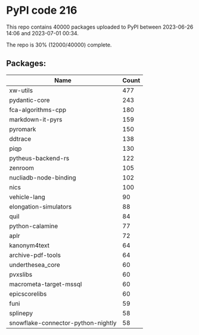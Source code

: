 # PyPI code 216

This repo contains 40000 packages uploaded to PyPI between 
2023-06-26 14:06 and 2023-07-01 00:34.

The repo is 30% (12000/40000) complete.

## Packages:

| Name  | Count |
| ----- | ----- |
| xw-utils | 477 |
| pydantic-core | 243 |
| fca-algorithms-cpp | 180 |
| markdown-it-pyrs | 159 |
| pyromark | 150 |
| ddtrace | 138 |
| piqp | 130 |
| pytheus-backend-rs | 122 |
| zenroom | 105 |
| nucliadb-node-binding | 102 |
| nics | 100 |
| vehicle-lang | 90 |
| elongation-simulators | 88 |
| quil | 84 |
| python-calamine | 77 |
| aplr | 72 |
| kanonym4text | 64 |
| archive-pdf-tools | 64 |
| underthesea_core | 60 |
| pvxslibs | 60 |
| macrometa-target-mssql | 60 |
| epicscorelibs | 60 |
| funi | 59 |
| splinepy | 58 |
| snowflake-connector-python-nightly | 58 |


